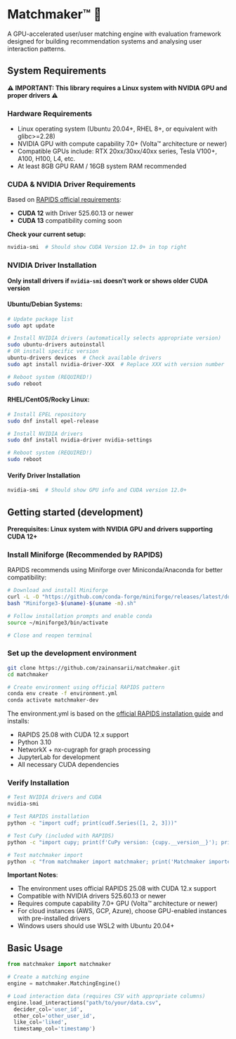 # Matchmaker™ 💞

A GPU-accelerated user/user matching engine with evaluation framework designed for building recommendation systems and analysing user interaction patterns.


## System Requirements

**⚠️ IMPORTANT: This library requires a Linux system with NVIDIA GPU and proper drivers ⚠️**

### Hardware Requirements
- Linux operating system (Ubuntu 20.04+, RHEL 8+, or equivalent with glibc>=2.28)
- NVIDIA GPU with compute capability 7.0+ (Volta™ architecture or newer)
- Compatible GPUs include: RTX 20xx/30xx/40xx series, Tesla V100+, A100, H100, L4, etc.
- At least 8GB GPU RAM / 16GB system RAM recommended

### CUDA & NVIDIA Driver Requirements

Based on [RAPIDS official requirements](https://docs.rapids.ai/install/):

- **CUDA 12** with Driver 525.60.13 or newer
- **CUDA 13** compatibility coming soon

**Check your current setup:**
```bash
nvidia-smi  # Should show CUDA Version 12.0+ in top right
```

### NVIDIA Driver Installation

**Only install drivers if `nvidia-smi` doesn't work or shows older CUDA version**

#### Ubuntu/Debian Systems:
```bash
# Update package list
sudo apt update

# Install NVIDIA drivers (automatically selects appropriate version)
sudo ubuntu-drivers autoinstall
# OR install specific version
ubuntu-drivers devices  # Check available drivers
sudo apt install nvidia-driver-XXX  # Replace XXX with version number

# Reboot system (REQUIRED!)
sudo reboot
```

#### RHEL/CentOS/Rocky Linux:
```bash
# Install EPEL repository
sudo dnf install epel-release

# Install NVIDIA drivers
sudo dnf install nvidia-driver nvidia-settings

# Reboot system (REQUIRED!)
sudo reboot
```

#### Verify Driver Installation
```bash
nvidia-smi  # Should show GPU info and CUDA version 12.0+
```

## Getting started (development)

**Prerequisites: Linux system with NVIDIA GPU and drivers supporting CUDA 12+**

### Install Miniforge (Recommended by RAPIDS)

RAPIDS recommends using Miniforge over Miniconda/Anaconda for better compatibility:

```bash
# Download and install Miniforge
curl -L -O "https://github.com/conda-forge/miniforge/releases/latest/download/Miniforge3-$(uname)-$(uname -m).sh"
bash "Miniforge3-$(uname)-$(uname -m).sh"

# Follow installation prompts and enable conda
source ~/miniforge3/bin/activate

# Close and reopen terminal
```

### Set up the development environment

```bash
git clone https://github.com/zainansarii/matchmaker.git
cd matchmaker

# Create environment using official RAPIDS pattern
conda env create -f environment.yml
conda activate matchmaker-dev
```

The environment.yml is based on the [official RAPIDS installation guide](https://docs.rapids.ai/install/) and installs:
- RAPIDS 25.08 with CUDA 12.x support
- Python 3.10
- NetworkX + nx-cugraph for graph processing
- JupyterLab for development
- All necessary CUDA dependencies

### Verify Installation

```bash
# Test NVIDIA drivers and CUDA
nvidia-smi

# Test RAPIDS installation
python -c "import cudf; print(cudf.Series([1, 2, 3]))"

# Test CuPy (included with RAPIDS)
python -c "import cupy; print(f'CuPy version: {cupy.__version__}'); print(f'CUDA device: {cupy.cuda.device.Device().id}')"

# Test matchmaker import
python -c "from matchmaker import matchmaker; print('Matchmaker imported successfully')"
```

**Important Notes**:
- The environment uses official RAPIDS 25.08 with CUDA 12.x support
- Compatible with NVIDIA drivers 525.60.13 or newer
- Requires compute capability 7.0+ GPU (Volta™ architecture or newer)
- For cloud instances (AWS, GCP, Azure), choose GPU-enabled instances with pre-installed drivers
- Windows users should use WSL2 with Ubuntu 20.04+

## Basic Usage

```python
from matchmaker import matchmaker

# Create a matching engine
engine = matchmaker.MatchingEngine()

# Load interaction data (requires CSV with appropriate columns)
engine.load_interactions("path/to/your/data.csv", 
  decider_col='user_id', 
  other_col='other_user_id', 
  like_col='liked', 
  timestamp_col='timestamp')
```
